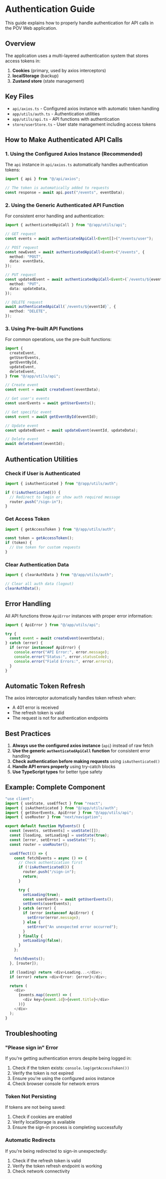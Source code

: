 # Authentication Guide

This guide explains how to properly handle authentication for API calls in the POV Web application.

## Overview

The application uses a multi-layered authentication system that stores access tokens in:

1. **Cookies** (primary, used by axios interceptors)
2. **localStorage** (backup)
3. **Zustand store** (state management)

## Key Files

- `api/axios.ts` - Configured axios instance with automatic token handling
- `app/utils/auth.ts` - Authentication utilities
- `app/utils/api.ts` - API functions with authentication
- `store/userStore.ts` - User state management including access tokens

## How to Make Authenticated API Calls

### 1. Using the Configured Axios Instance (Recommended)

The `api` instance in `api/axios.ts` automatically handles authentication tokens:

```typescript
import { api } from "@/api/axios";

// The token is automatically added to requests
const response = await api.post("/events", eventData);
```

### 2. Using the Generic Authenticated API Function

For consistent error handling and authentication:

```typescript
import { authenticatedApiCall } from "@/app/utils/api";

// GET request
const events = await authenticatedApiCall<Event[]>("/events/user");

// POST request
const newEvent = await authenticatedApiCall<Event>("/events", {
  method: "POST",
  data: eventData,
});

// PUT request
const updatedEvent = await authenticatedApiCall<Event>(`/events/${eventId}`, {
  method: "PUT",
  data: updateData,
});

// DELETE request
await authenticatedApiCall(`/events/${eventId}`, {
  method: "DELETE",
});
```

### 3. Using Pre-built API Functions

For common operations, use the pre-built functions:

```typescript
import {
  createEvent,
  getUserEvents,
  getEventById,
  updateEvent,
  deleteEvent,
} from "@/app/utils/api";

// Create event
const event = await createEvent(eventData);

// Get user's events
const userEvents = await getUserEvents();

// Get specific event
const event = await getEventById(eventId);

// Update event
const updatedEvent = await updateEvent(eventId, updateData);

// Delete event
await deleteEvent(eventId);
```

## Authentication Utilities

### Check if User is Authenticated

```typescript
import { isAuthenticated } from "@/app/utils/auth";

if (!isAuthenticated()) {
  // Redirect to login or show auth required message
  router.push("/sign-in");
}
```

### Get Access Token

```typescript
import { getAccessToken } from "@/app/utils/auth";

const token = getAccessToken();
if (token) {
  // Use token for custom requests
}
```

### Clear Authentication Data

```typescript
import { clearAuthData } from "@/app/utils/auth";

// Clear all auth data (logout)
clearAuthData();
```

## Error Handling

All API functions throw `ApiError` instances with proper error information:

```typescript
import { ApiError } from "@/app/utils/api";

try {
  const event = await createEvent(eventData);
} catch (error) {
  if (error instanceof ApiError) {
    console.error("API Error:", error.message);
    console.error("Status:", error.statusCode);
    console.error("Field Errors:", error.errors);
  }
}
```

## Automatic Token Refresh

The axios interceptor automatically handles token refresh when:

- A 401 error is received
- The refresh token is valid
- The request is not for authentication endpoints

## Best Practices

1. **Always use the configured axios instance** (`api`) instead of raw fetch
2. **Use the generic `authenticatedApiCall` function** for consistent error handling
3. **Check authentication before making requests** using `isAuthenticated()`
4. **Handle API errors properly** using try-catch blocks
5. **Use TypeScript types** for better type safety

## Example: Complete Component

```typescript
"use client";
import { useState, useEffect } from "react";
import { isAuthenticated } from "@/app/utils/auth";
import { getUserEvents, ApiError } from "@/app/utils/api";
import { useRouter } from "next/navigation";

export default function MyEvents() {
  const [events, setEvents] = useState([]);
  const [loading, setLoading] = useState(true);
  const [error, setError] = useState("");
  const router = useRouter();

  useEffect(() => {
    const fetchEvents = async () => {
      // Check authentication first
      if (!isAuthenticated()) {
        router.push("/sign-in");
        return;
      }

      try {
        setLoading(true);
        const userEvents = await getUserEvents();
        setEvents(userEvents);
      } catch (error) {
        if (error instanceof ApiError) {
          setError(error.message);
        } else {
          setError("An unexpected error occurred");
        }
      } finally {
        setLoading(false);
      }
    };

    fetchEvents();
  }, [router]);

  if (loading) return <div>Loading...</div>;
  if (error) return <div>Error: {error}</div>;

  return (
    <div>
      {events.map((event) => (
        <div key={event.id}>{event.title}</div>
      ))}
    </div>
  );
}
```

## Troubleshooting

### "Please sign in" Error

If you're getting authentication errors despite being logged in:

1. Check if the token exists: `console.log(getAccessToken())`
2. Verify the token is not expired
3. Ensure you're using the configured axios instance
4. Check browser console for network errors

### Token Not Persisting

If tokens are not being saved:

1. Check if cookies are enabled
2. Verify localStorage is available
3. Ensure the sign-in process is completing successfully

### Automatic Redirects

If you're being redirected to sign-in unexpectedly:

1. Check if the refresh token is valid
2. Verify the token refresh endpoint is working
3. Check network connectivity
